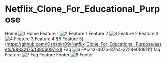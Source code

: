 # Netflix_Clone_For_Educational_Purpose

Home
![1  Home](https://github.com/Kishankr09/Netflix_Clone_For_Educational_Purpose/assets/68832175/64678d94-8219-4707-ac45-458e758da9cb)
Feature 1
![2  Feature 1](https://github.com/Kishankr09/Netflix_Clone_For_Educational_Purpose/assets/68832175/367e4598-4995-45a6-965f-c4c3c9cb50af)
Feature 2
![3  Feature 2](https://github.com/Kishankr09/Netflix_Clone_For_Educational_Purpose/assets/68832175/a92f317b-165c-4380-a833-b6e7a57fd7da)
Feature 3
![4  Feature 3](https://github.com/Kishankr09/Netflix_Clone_For_Educational_Purpose/assets/68832175/e686e730-cd6f-4e07-97e7-f7ced9fe4830)
Feature 4
![5  Feature 5](https://github.com/Kishankr09/Netflix_Clone_For_Educational_Purpose/assets/68832175/f3806097-28
Faq
![6  FAQ](https://github.com/Kishankr09/Netflix_Clone_For_Educational_Purpose/assets/68832175/4b6a8478-c251-492b-813b-5f933d087892)
13-407b-87b4-3724e0fd911f)
faq Feature
![7  Faq Feature](https://github.com/Kishankr09/Netflix_Clone_For_Educational_Purpose/assets/68832175/4e26e29b-6c3f-46bc-8d62-29fce30f5dd1)
Footer
![8  Footer](https://github.com/Kishankr09/Netflix_Clone_For_Educational_Purpose/assets/68832175/c8956768-cf5e-4eda-9ed7-001f1e5f9a3f)
